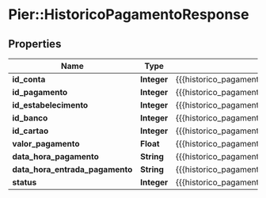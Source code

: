 # Pier::HistoricoPagamentoResponse

## Properties
Name | Type | Description | Notes
------------ | ------------- | ------------- | -------------
**id_conta** | **Integer** | {{{historico_pagamento_response_id_conta_value}}} | [optional] 
**id_pagamento** | **Integer** | {{{historico_pagamento_response_id_pagamento_value}}} | [optional] 
**id_estabelecimento** | **Integer** | {{{historico_pagamento_response_id_estabelecimento_value}}} | [optional] 
**id_banco** | **Integer** | {{{historico_pagamento_response_id_banco_value}}} | [optional] 
**id_cartao** | **Integer** | {{{historico_pagamento_response_id_cartao_value}}} | [optional] 
**valor_pagamento** | **Float** | {{{historico_pagamento_response_valor_pagamento_value}}} | [optional] 
**data_hora_pagamento** | **String** | {{{historico_pagamento_response_data_hora_pagamento_value}}} | [optional] 
**data_hora_entrada_pagamento** | **String** | {{{historico_pagamento_response_data_hora_entrada_pagamento_value}}} | [optional] 
**status** | **Integer** | {{{historico_pagamento_response_status_value}}} | [optional] 


